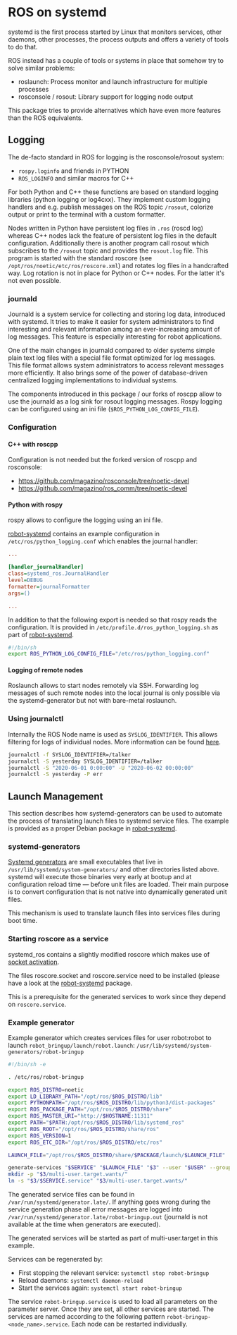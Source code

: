 # ROS on systemd

systemd is the first process started by Linux that monitors services, other
daemons, other processes, the process outputs and offers a variety of tools to
do that.

ROS instead has a couple of tools or systems in place that somehow try to
solve similar problems:

* roslaunch: Process monitor and launch infrastructure for multiple processes
* rosconsole / rosout: Library support for logging node output

This package tries to provide alternatives which have even more features than
the ROS equivalents.

## Logging

The de-facto standard in ROS for logging is the rosconsole/rosout system:

* ``rospy.loginfo`` and friends in PYTHON
* ``ROS_LOGINFO`` and similar macros for C++

For both Python and C++ these functions are based on standard logging libraries
(python logging or log4cxx). They implement custom logging handlers and e.g.
publish messages on the ROS topic ``/rosout``, colorize output or print
to the terminal with a custom formatter.

Nodes written in Python have persistent log files in ``.ros`` (roscd log) whereas
C++ nodes lack the feature of persistent log files in the default configuration.
Additionally there is another program call rosout which subscribes to the
``/rosout`` topic and provides the ``rosout.log`` file.
This program is started with the standard roscore
(see ``/opt/ros/noetic/etc/ros/roscore.xml``) and rotates log files in a
handcrafted way. Log rotation is not in place for Python or C++ nodes. For
the latter it's not even possible.

### journald

Journald is a system service for collecting and storing log data, introduced
with systemd. It tries to make it easier for system administrators to find
interesting and relevant information among an ever-increasing amount of log
messages. This feature is especially interesting for robot applications.

One of the main changes in journald compared to older systems
simple plain text log files with a special file format optimized for log
messages. This file format allows system administrators to access relevant
messages more efficiently. It also brings some of the power of database-driven
centralized logging implementations to individual systems.

The components introduced in this package / our forks of roscpp allow to
use the journald as a log sink for rosout logging messages. Rospy logging can
be configured using an ini file (``$ROS_PYTHON_LOG_CONFIG_FILE``).

### Configuration

#### C++ with roscpp

Configuration is not needed but the forked version of roscpp and rosconsole:

 - https://github.com/magazino/rosconsole/tree/noetic-devel
 - https://github.com/magazino/ros_comm/tree/noetic-devel

#### Python with rospy

rospy allows to configure the logging using an ini file.

[robot-systemd](https://github.com/magazino/robot-systemd/) contains an example
configuration in ``/etc/ros/python_logging.conf`` which enables the journal
handler:

```ini
...

[handler_journalHandler]
class=systemd_ros.JournalHandler
level=DEBUG
formatter=journalFormatter
args=()

...
```

In addition to that the following export is needed so that rospy reads the
configuration. It is provided in ``/etc/profile.d/ros_python_logging.sh`` as
part of  [robot-systemd](https://github.com/magazino/robot-systemd/).

```bash
#!/bin/sh
export ROS_PYTHON_LOG_CONFIG_FILE="/etc/ros/python_logging.conf"
```

#### Logging of remote nodes

Roslaunch allows to start nodes remotely via SSH. Forwarding log messages of such
remote nodes into the local journal is only possible via the systemd-generator
but not with bare-metal roslaunch.

### Using journalctl

Internally the ROS Node name is used as ``SYSLOG_IDENTIFIER``. This allows
filtering for logs of individual nodes. More information can be found
[here](https://www.freedesktop.org/software/systemd/man/journalctl.html).

```bash
journalctl -f SYSLOG_IDENTIFIER=/talker
journalctl -S yesterday SYSLOG_IDENTIFIER=/talker
journalctl -S "2020-06-01 0:00:00" -U "2020-06-02 00:00:00"
journalctl -S yesterday -P err
```

## Launch Management

This section describes how systemd-generators can be used to automate the
process of translating launch files to systemd service files. The example is
provided as a proper Debian package in
[robot-systemd](https://github.com/magazino/robot-systemd/).


### systemd-generators

[Systemd generators](https://www.freedesktop.org/software/systemd/man/systemd.generator.html)
are small executables that live in ``/usr/lib/systemd/system-generators/`` and
other directories listed above. systemd will execute those binaries very early
at bootup and at configuration reload time — before unit files are loaded.
Their main purpose is to convert configuration that is not native into
dynamically generated unit files.

This mechanism is used to translate launch files into services files during 
boot time.

### Starting roscore as a service

systemd_ros contains a slightly modified roscore which makes use of
[socket activation](http://0pointer.de/blog/projects/socket-activation.html).

The files roscore.socket and roscore.service need to be installed (please have
a look at the [robot-systemd](https://github.com/magazino/robot-systemd/)
package.

This is a prerequisite for the generated services to work since they depend on
``roscore.service``.

### Example generator

Example generator which creates services files for user robot:robot to launch
``robot_bringup/launch/robot.launch``: ``/usr/lib/systemd/system-generators/robot-bringup``

```bash
#!/bin/sh -e

. /etc/ros/robot-bringup

export ROS_DISTRO=noetic
export LD_LIBRARY_PATH="/opt/ros/$ROS_DISTRO/lib"
export PYTHONPATH="/opt/ros/$ROS_DISTRO/lib/python3/dist-packages"
export ROS_PACKAGE_PATH="/opt/ros/$ROS_DISTRO/share"
export ROS_MASTER_URI="http://$HOSTNAME:11311"
export PATH="$PATH:/opt/ros/$ROS_DISTRO/lib/systemd_ros"
export ROS_ROOT="/opt/ros/$ROS_DISTRO/share/ros"
export ROS_VERSION=1
export ROS_ETC_DIR="/opt/ros/$ROS_DISTRO/etc/ros"

LAUNCH_FILE="/opt/ros/$ROS_DISTRO/share/$PACKAGE/launch/$LAUNCH_FILE"

generate-services "$SERVICE" "$LAUNCH_FILE" "$3" --user "$USER" --group "$GROUP" --extra-config="/etc/ros/robot-bringup-extras.yaml" > "/$3/$SERVICE-generator.out" 2>&1
mkdir -p "$3/multi-user.target.wants/"
ln -s "$3/$SERVICE.service" "$3/multi-user.target.wants/"
```

The generated service files can be found in ``/var/run/systemd/generator.late/``.
If anything goes wrong during the service generation phase all error messages
are logged into ``/var/run/systemd/generator.late/robot-bringup.out`` (journald
is not available at the time when generators are executed).

The generated services will be started as part of multi-user.target in this
example.

Services can be regenerated by:

* First stopping the relevant service: ``systemctl stop robot-bringup``
* Reload daemons: ``systemctl daemon-reload``
* Start the services again: ``systemctl start robot-bringup``

The service ``robot-bringup.service`` is used to load all parameters on the
parameter server. Once they are set, all other services are started.
The services are named according to the following pattern
``robot-bringup-<node_name>.service``. Each node can be restarted individually.

